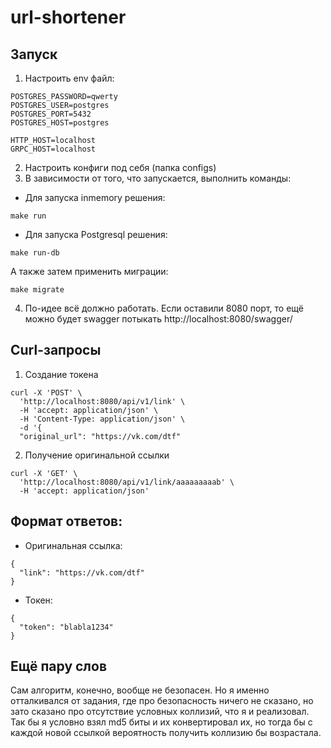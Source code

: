 # url-shortener
## Запуск
1. Настроить env файл:
`````````
POSTGRES_PASSWORD=qwerty
POSTGRES_USER=postgres
POSTGRES_PORT=5432
POSTGRES_HOST=postgres

HTTP_HOST=localhost
GRPC_HOST=localhost
`````````
2. Настроить конфиги под себя (папка configs)
3. В зависимости от того, что запускается, выполнить команды:
- Для запуска inmemory решения:
`````````
make run
`````````
- Для запуска Postgresql решения:
`````````
make run-db
`````````
А также затем применить миграции:
`````````
make migrate
`````````
4. По-идее всё должно работать. Если оставили 8080 порт, то ещё можно будет swagger потыкать http://localhost:8080/swagger/

## Curl-запросы
1. Создание токена
`````````
curl -X 'POST' \
  'http://localhost:8080/api/v1/link' \
  -H 'accept: application/json' \
  -H 'Content-Type: application/json' \
  -d '{
  "original_url": "https://vk.com/dtf"
`````````

2. Получение оригинальной ссылки
`````````
curl -X 'GET' \
  'http://localhost:8080/api/v1/link/aaaaaaaaab' \
  -H 'accept: application/json'
`````````

## Формат ответов:
- Оригинальная ссылка:
`````````
{
  "link": "https://vk.com/dtf"
}
`````````
- Токен:
`````````
{
  "token": "blabla1234"
}
`````````

## Ещё пару слов
Сам алгоритм, конечно, вообще не безопасен. Но я именно отталкивался от задания, где про безопасность ничего не сказано, но зато сказано про отсутствие условных коллизий, что я и реализовал.
Так бы я условно взял md5 биты и их конвертировал их, но тогда бы с каждой новой ссылкой вероятность получить коллизию бы возрастала.
